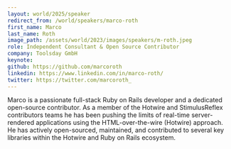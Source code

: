 ```yaml
---
layout: world/2025/speaker
redirect_from: /world/speakers/marco-roth
first_name: Marco
last_name: Roth
image_path: /assets/world/2023/images/speakers/m-roth.jpeg
role: Independent Consultant & Open Source Contributor
company: Toolsday GmbH
keynote:
github: https://github.com/marcoroth
linkedin: https://www.linkedin.com/in/marco-roth/
twitter: https://twitter.com/marcoroth_
---
```


Marco is a passionate full-stack Ruby on Rails developer and a dedicated open-source contributor. As a member of the Hotwire and StimulusReflex contributors teams he has been pushing the limits of real-time server-rendered applications using the HTML-over-the-wire (Hotwire) approach. He has actively open-sourced, maintained, and contributed to several key libraries within the Hotwire and Ruby on Rails ecosystem.

